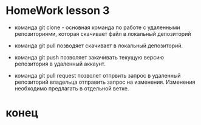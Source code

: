 # HomeWork lesson 3

* команда git clone - основная команда по работе с удаленными репозиториями, которая скачивает файл в локальный депозиторий

* команда git pull позводяет скачивает в локальный депозиторий.

* команда git push позволяет закачивать текущую версию репозитория в удаленный аккаунт.

* команда git pull request позволет отпрвить запрос в удаленный репозиторий владельца отправить запрос на изменения. Изменения необходимо предлагать в отдельной ветке.

# конец
